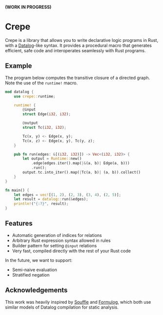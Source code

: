 **(WORK IN PROGRESS)**

# Crepe

Crepe is a library that allows you to write declarative logic programs in
Rust, with a [Datalog](https://en.wikipedia.org/wiki/Datalog)-like syntax.
It provides a procedural macro that generates efficient, safe code and
interoperates seamlessly with Rust programs.

## Example

The program below computes the transitive closure of a directed graph. Note
the use of the `runtime!` macro.

```rust
mod datalog {
    use crepe::runtime;

    runtime! {
        @input
        struct Edge(i32, i32);

        @output
        struct Tc(i32, i32);

        Tc(x, y) <- Edge(x, y);
        Tc(x, z) <- Edge(x, y), Tc(y, z);
    }

    pub fn run(edges: &[(i32, i32)]) -> Vec<(i32, i32)> {
        let output = Runtime::new()
            .edge(edges.iter().map(|&(a, b)| Edge(a, b)))
            .run();
        output.tc.into_iter().map(|Tc(a, b)| (a, b)).collect()
    }
}

fn main() {
    let edges = vec![(1, 2), (2, 3), (3, 4), (2, 5)];
    let result = datalog::run(&edges);
    println!("{:?}", result);
}
```

## Features

- Automatic generation of indices for relations
- Arbitrary Rust expression syntax allowed in rules
- Builder pattern for setting `@input` relations
- Very fast, compiled directly with the rest of your Rust code

In the future, we want to support:

- Semi-naive evaluation
- Stratified negation

## Acknowledgements

This work was heavily inspired by [Souffle](https://souffle-lang.github.io/)
and [Formulog](https://github.com/HarvardPL/formulog), which both use similar
models of Datalog compilation for static analysis.
